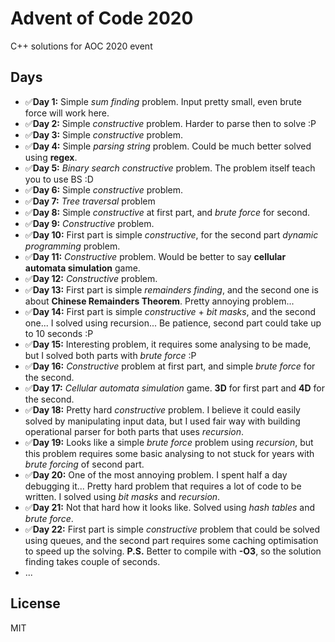 # Advent of Code 2020
C++ solutions for AOC 2020 event

## Days
* ✅**Day 1:** Simple _sum finding_ problem. Input pretty small, even brute force will work here.
* ✅**Day 2:** Simple _constructive_ problem. Harder to parse then to solve :P
* ✅**Day 3:** Simple _constructive_ problem.
* ✅**Day 4:** Simple _parsing string_ problem. Could be much better solved using **regex**.
* ✅**Day 5:** _Binary search constructive_ problem. The problem itself teach you to use BS :D
* ✅**Day 6:** Simple _constructive_ problem.
* ✅**Day 7:** _Tree traversal_ problem
* ✅**Day 8:** Simple _constructive_ at first part, and _brute force_ for second.
* ✅**Day 9:** _Constructive_ problem.
* ✅**Day 10:** First part is simple _constructive_, for the second part _dynamic programming_ problem.
* ✅**Day 11:** _Constructive_ problem. Would be better to say **cellular automata simulation** game.
* ✅**Day 12:** _Constructive_ problem.
* ✅**Day 13:** First part is simple _remainders finding_, and the second one is about **Chinese Remainders Theorem**. Pretty annoying problem...
* ✅**Day 14:** First part is simple _constructive_ + _bit masks_, and the second one... I solved using recursion... Be patience, second part could take up to 10 seconds :P
* ✅**Day 15:** Interesting problem, it requires some analysing to be made, but I solved both parts with _brute force_ :P
* ✅**Day 16:** _Constructive_ problem at first part, and simple _brute force_ for the second.
* ✅**Day 17:** _Cellular automata simulation_ game. **3D** for first part and **4D** for the second.
* ✅**Day 18:** Pretty hard _constructive_ problem. I believe it could easily solved by manipulating input data, but I used fair way with building operational parser for both parts that uses _recursion_.
* ✅**Day 19:** Looks like a simple _brute force_ problem using _recursion_, but this problem requires some basic analysing to not stuck for years with _brute forcing_ of second part.
* ✅**Day 20:** One of the most annoying problem. I spent half a day debugging it... Pretty hard problem that requires a lot of code to be written. I solved using _bit masks_ and _recursion_.
* ✅**Day 21:** Not that hard how it looks like. Solved using _hash tables_ and _brute force_.
* ✅**Day 22:** First part is simple _constructive_ problem that could be solved using queues, and the second part requires some caching optimisation to speed up the solving. **P.S.** Better to compile with **-O3**, so the solution finding takes couple of seconds. 
* ...

## License
MIT
